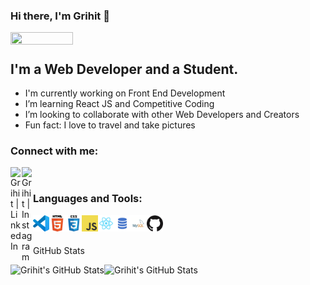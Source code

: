 ### Hi there, I'm Grihit 👋
<img align="left" width="100px" height="20px" src="https://komarev.com/ghpvc/?username=Grihit" /><br />

## I'm a Web Developer and a Student.
- I'm currently working on Front End Development
- I’m learning React JS and Competitive Coding
- I’m looking to collaborate with other Web Developers and Creators
- Fun fact: I love to travel and take pictures

### Connect with me:

[<img align="left" alt="Grihit | LinkedIn" width="18px" src="https://cdn1.iconfinder.com/data/icons/logotypes/32/square-linkedin-512.png" />][linkedin]
[<img align="left" alt="Grihit | Instagram" width="18px" src="https://cdn4.iconfinder.com/data/icons/social-media-2146/512/25_social-512.png" />][instagram]

<br />

### Languages and Tools:

<img align="left" alt="Visual Studio Code" width="26px" src="https://raw.githubusercontent.com/github/explore/80688e429a7d4ef2fca1e82350fe8e3517d3494d/topics/visual-studio-code/visual-studio-code.png" />
<img align="left" alt="HTML5" width="26px" src="https://raw.githubusercontent.com/github/explore/80688e429a7d4ef2fca1e82350fe8e3517d3494d/topics/html/html.png" />
<img align="left" alt="CSS3" width="26px" src="https://raw.githubusercontent.com/github/explore/80688e429a7d4ef2fca1e82350fe8e3517d3494d/topics/css/css.png" />
<img align="left" alt="JavaScript" width="26px" src="https://raw.githubusercontent.com/github/explore/80688e429a7d4ef2fca1e82350fe8e3517d3494d/topics/javascript/javascript.png" />
<img align="left" alt="React" width="26px" src="https://raw.githubusercontent.com/github/explore/80688e429a7d4ef2fca1e82350fe8e3517d3494d/topics/react/react.png" />
<img align="left" alt="SQL" width="26px" src="https://raw.githubusercontent.com/github/explore/80688e429a7d4ef2fca1e82350fe8e3517d3494d/topics/sql/sql.png" />
<img align="left" alt="MySQL" width="26px" src="https://raw.githubusercontent.com/github/explore/80688e429a7d4ef2fca1e82350fe8e3517d3494d/topics/mysql/mysql.png" />
<img align="left" alt="GitHub" width="26px" src="https://raw.githubusercontent.com/github/explore/78df643247d429f6cc873026c0622819ad797942/topics/github/github.png" />

<br />
<br />


 GitHub Stats

  <img align="left" alt="Grihit's GitHub Stats" src="https://github-readme-stats.vercel.app/api?username=Grihit&show_icons=true&hide_border=true" />
  <img align="left" alt="Grihit's GitHub Stats" src="https://github-readme-stats.vercel.app/api/top-langs/?username=Grihit&layout=compact" />


[instagram]: https://instagram.com/grihitbudhiraja
[linkedin]: https://www.linkedin.com/in/grihitbudhiraja/
